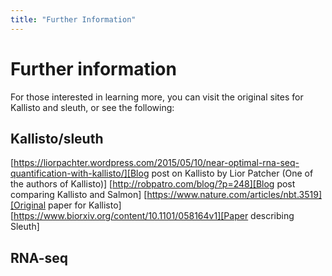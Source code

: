 ```yaml
---
title: "Further Information"
---
```



# Further information

For those interested in learning more, you can visit the original sites for Kallisto and sleuth, or see the following:

## Kallisto/sleuth
[https://liorpachter.wordpress.com/2015/05/10/near-optimal-rna-seq-quantification-with-kallisto/][Blog
post on Kallisto by Lior Patcher (One of the authors of Kallisto)] 
[http://robpatro.com/blog/?p=248][Blog post comparing Kallisto and Salmon] 
[https://www.nature.com/articles/nbt.3519][Original paper for Kallisto] 
[https://www.biorxiv.org/content/10.1101/058164v1][Paper describing Sleuth]

## RNA-seq

